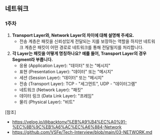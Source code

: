## 네트워크 

### 1주차
1. **Transport Layer와, Network Layer의 차이에 대해 설명해 주세요.**
   - 전송 계층은 패킷을 신뢰성있게 전달되는 지를 보장하는 역할을 하지만 네트워크 계층은 패킷이 어떤 경로로 네트워크를 통해 전달될지를 처리합니다.
2. **각 Layer는 패킷을 어떻게 명칭하나요? 예를 들어, Transport Layer의 경우 Segment라 부릅니다.**
   - 응용 (Application Layer): "데이터" 또는 "메시지"
   - 표현 (Presentation Layer): "데이터" 또는 "메시지"
   - 세션 (Session Layer): "데이터" 또는 "메시지"
   - 전송 (Transport Layer): TCP - "세그먼트", UDP - "데이터그램"
   - 네트워크 (Network Layer): "패킷"
   - 데이터 링크 (Data Link Layer): "프레임"
   - 물리 (Physical Layer): "비트"

[참조]
- https://velog.io/@backtony/%EB%A9%B4%EC%A0%91-%EC%8B%9C%EB%A6%AC%EC%A6%884-Network
- https://github.com/VSFe/Tech-Interview/blob/main/03-NETWORK.md
